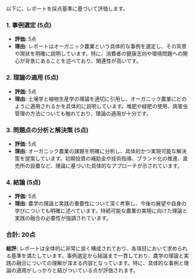 以下に、レポートを採点基準に基づいて評価します。

### 1. 事例選定 (5点)
- **評価:** 5点
- **理由:** レポートはオーガニック農業という具体的な事例を選定し、その背景や現状を明確に説明しています。特に、消費者の健康志向や環境問題への関心が背景にあることを述べており、関連性が高いです。

### 2. 理論の適用 (5点)
- **評価:** 5点
- **理由:** 土壌学と植物生産学の理論を適切に引用し、オーガニック農業にどのように適用されるかを具体的に説明しています。堆肥や緑肥の使用、病害虫管理の方法についても触れており、理論の適用が十分です。

### 3. 問題点の分析と解決策 (5点)
- **評価:** 5点
- **理由:** オーガニック農業の課題を明確に分析し、具体的かつ実現可能な解決策を提案しています。初期投資の補助金や技術指導、ブランド化の推進、直売所の設置など、理論に基づいた具体的なアプローチが示されています。

### 4. 結論 (5点)
- **評価:** 5点
- **理由:** 農学の理論と実践の重要性について深く考察し、今後の展望や自身の学びについても明確に述べています。持続可能な農業の実現に向けた理論と実践の融合の必要性が強調されています。

### 合計: 20点

**総評:** レポートは全体的に非常に良く構成されており、各項目において求められる基準を満たしています。事例選定から結論まで一貫しており、農学の理論と実践の融合についての理解が深まる内容となっています。特に、具体的な事例と理論の適用がしっかりと結びついている点が評価されます。